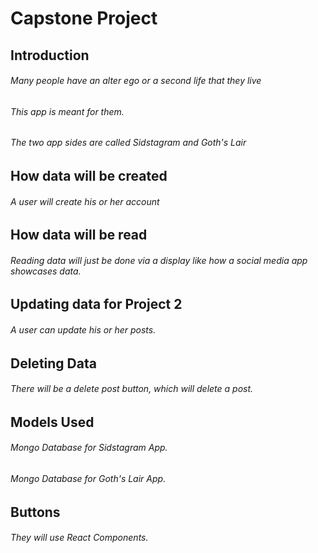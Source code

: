 # Capstone Project

## Introduction
###### Many people have an alter ego or a second life that they live
###### This app is meant for them.
###### The two app sides are called Sidstagram and Goth's Lair

## How data will be created
###### A user will create his or her account

## How data will be read
###### Reading data will just be done via a display like how a social media app showcases data.

## Updating data for Project 2
###### A user can update his or her posts.

## Deleting Data
###### There will be a delete post button, which will delete a post.

## Models Used
###### Mongo Database for Sidstagram App.
###### Mongo Database for Goth's Lair App.

## Buttons
###### They will use React Components.
